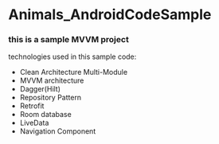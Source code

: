# Animals_AndroidCodeSample

### this is a sample MVVM project

  technologies used in this sample code:

  - Clean Architecture Multi-Module
  - MVVM architecture
  - Dagger(Hilt)
  - Repository Pattern
  - Retrofit
  - Room database
  - LiveData
  - Navigation Component

